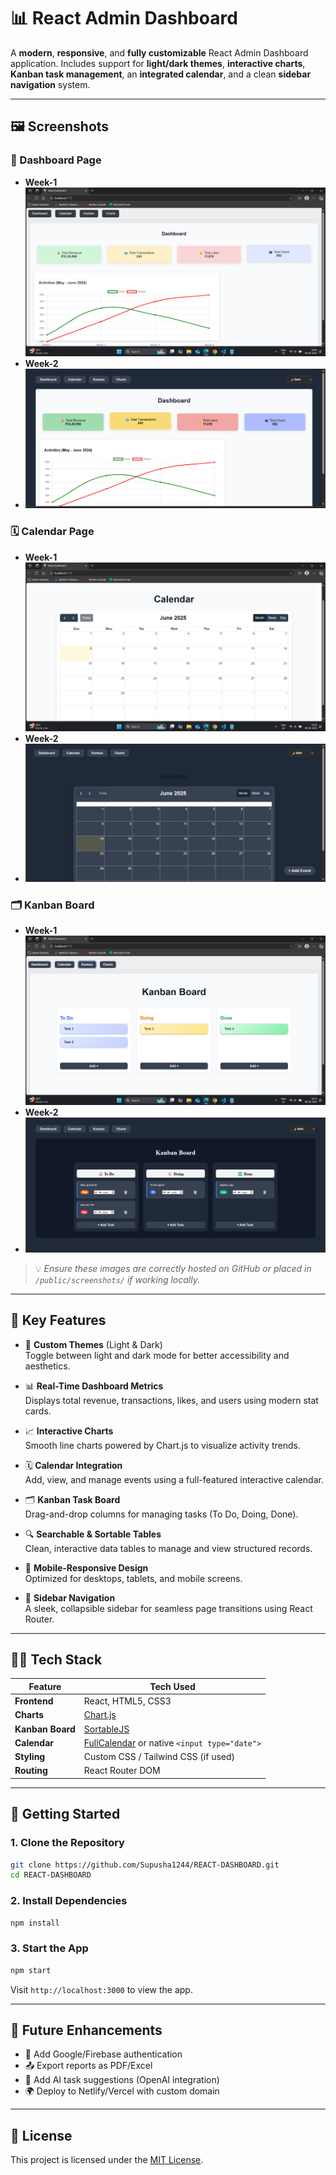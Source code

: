 # 📊 React Admin Dashboard

A **modern**, **responsive**, and **fully customizable** React Admin Dashboard application. Includes support for **light/dark themes**, **interactive charts**, **Kanban task management**, an **integrated calendar**, and a clean **sidebar navigation** system.

---

## 🖼️ Screenshots

### 📌 Dashboard Page 
- **Week-1**
![Dashboard](https://github.com/Supusha1244/REACT-DASHBOARD/blob/main/Screenshot%201.png)
- **Week-2**
- ![Dashboard](https://github.com/Supusha1244/REACT-DASHBOARD/blob/main/Screenshot%204.png)

### 🗓️ Calendar Page 
- **Week-1**
![Calendar](https://github.com/Supusha1244/REACT-DASHBOARD/blob/main/Screenshot%202.png)
- **Week-2**
- ![Calendar](https://github.com/Supusha1244/REACT-DASHBOARD/blob/main/Screenshot%205.png)

### 🗂 Kanban Board  
- **Week-1**
![Kanban](https://github.com/Supusha1244/REACT-DASHBOARD/blob/main/Screenshot%203.png)
- **Week-2**
- ![Kanban](https://github.com/Supusha1244/REACT-DASHBOARD/blob/main/Screenshot%206.png)

> 💡 _Ensure these images are correctly hosted on GitHub or placed in `/public/screenshots/` if working locally._

---

## 🌟 Key Features

- 🎨 **Custom Themes** (Light & Dark)  
  Toggle between light and dark mode for better accessibility and aesthetics.

- 📊 **Real-Time Dashboard Metrics**  
  Displays total revenue, transactions, likes, and users using modern stat cards.

- 📈 **Interactive Charts**  
  Smooth line charts powered by Chart.js to visualize activity trends.

- 🗓️ **Calendar Integration**  
  Add, view, and manage events using a full-featured interactive calendar.

- 🗂️ **Kanban Task Board**  
  Drag-and-drop columns for managing tasks (To Do, Doing, Done).

- 🔍 **Searchable & Sortable Tables**  
  Clean, interactive data tables to manage and view structured records.

- 📱 **Mobile-Responsive Design**  
  Optimized for desktops, tablets, and mobile screens.

- 🧭 **Sidebar Navigation**  
  A sleek, collapsible sidebar for seamless page transitions using React Router.

---

## 🧑‍💻 Tech Stack

| Feature         | Tech Used                        |
|----------------|----------------------------------|
| **Frontend**    | React, HTML5, CSS3               |
| **Charts**      | [Chart.js](https://www.chartjs.org/) |
| **Kanban Board**| [SortableJS](https://sortablejs.github.io/Sortable/) |
| **Calendar**    | [FullCalendar](https://fullcalendar.io/) or native `<input type="date">` |
| **Styling**     | Custom CSS / Tailwind CSS (if used) |
| **Routing**     | React Router DOM                 |

---

## 🧭 Getting Started

### 1. Clone the Repository

```bash
git clone https://github.com/Supusha1244/REACT-DASHBOARD.git
cd REACT-DASHBOARD
```

### 2. Install Dependencies

```bash
npm install
```

### 3. Start the App

```bash
npm start
```

Visit `http://localhost:3000` to view the app.

---

## 📌 Future Enhancements

- 🔐 Add Google/Firebase authentication
- 📤 Export reports as PDF/Excel
- 🧠 Add AI task suggestions (OpenAI integration)
- 🌍 Deploy to Netlify/Vercel with custom domain

---

## 📃 License

This project is licensed under the [MIT License](LICENSE).


